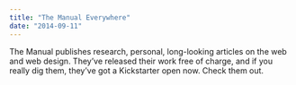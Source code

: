 ```yaml
---
title: "The Manual Everywhere"
date: "2014-09-11"
---
```


The Manual publishes research, personal, long-looking articles on the web and web design. They’ve released their work free of charge, and if you really dig them, they’ve got a Kickstarter open now. Check them out.
